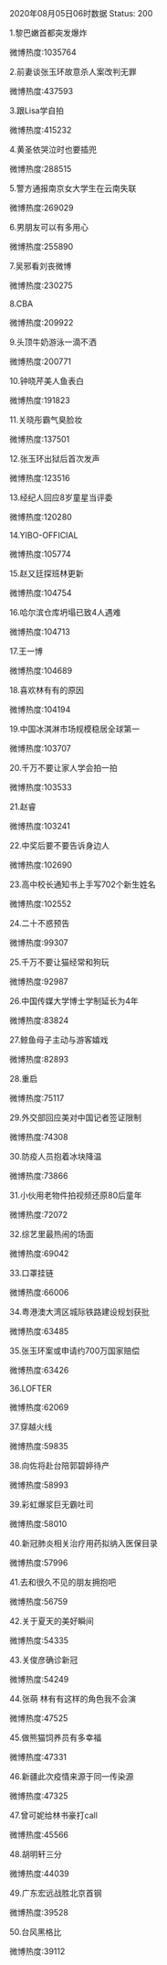 2020年08月05日06时数据
Status: 200

1.黎巴嫩首都突发爆炸

微博热度:1035764

2.前妻谈张玉环故意杀人案改判无罪

微博热度:437593

3.跟Lisa学自拍

微博热度:415232

4.黄圣依哭泣时也要插兜

微博热度:288515

5.警方通报南京女大学生在云南失联

微博热度:269029

6.男朋友可以有多用心

微博热度:255890

7.吴邪看刘丧微博

微博热度:230275

8.CBA

微博热度:209922

9.头顶牛奶游泳一滴不洒

微博热度:200771

10.钟晓芹美人鱼表白

微博热度:191823

11.关晓彤霸气臭脸妆

微博热度:137501

12.张玉环出狱后首次发声

微博热度:123516

13.经纪人回应8岁童星当评委

微博热度:120280

14.YIBO-OFFICIAL

微博热度:105774

15.赵又廷探班林更新

微博热度:104754

16.哈尔滨仓库坍塌已致4人遇难

微博热度:104713

17.王一博

微博热度:104689

18.喜欢林有有的原因

微博热度:104194

19.中国冰淇淋市场规模稳居全球第一

微博热度:103707

20.千万不要让家人学会拍一拍

微博热度:103533

21.赵睿

微博热度:103241

22.中奖后要不要告诉身边人

微博热度:102690

23.高中校长通知书上手写702个新生姓名

微博热度:102552

24.二十不惑预告

微博热度:99307

25.千万不要让猫经常和狗玩

微博热度:92987

26.中国传媒大学博士学制延长为4年

微博热度:83824

27.鲸鱼母子主动与游客嬉戏

微博热度:82893

28.重启

微博热度:75117

29.外交部回应美对中国记者签证限制

微博热度:74308

30.防疫人员抱着冰块降温

微博热度:73866

31.小伙用老物件拍视频还原80后童年

微博热度:72072

32.综艺里最热闹的场面

微博热度:69042

33.口罩挂链

微博热度:66006

34.粤港澳大湾区城际铁路建设规划获批

微博热度:63485

35.张玉环案或申请约700万国家赔偿

微博热度:63426

36.LOFTER

微博热度:62069

37.穿越火线

微博热度:59835

38.向佐将赴台陪郭碧婷待产

微博热度:58993

39.彩虹爆浆巨无霸吐司

微博热度:58010

40.新冠肺炎相关治疗用药拟纳入医保目录

微博热度:57996

41.去和很久不见的朋友拥抱吧

微博热度:56759

42.关于夏天的美好瞬间

微博热度:54335

43.关俊彦确诊新冠

微博热度:54249

44.张萌 林有有这样的角色我不会演

微博热度:47525

45.做熊猫饲养员有多幸福

微博热度:47331

46.新疆此次疫情来源于同一传染源

微博热度:47325

47.曾可妮给林书豪打call

微博热度:45566

48.胡明轩三分

微博热度:44039

49.广东宏远战胜北京首钢

微博热度:39528

50.台风黑格比

微博热度:39112


